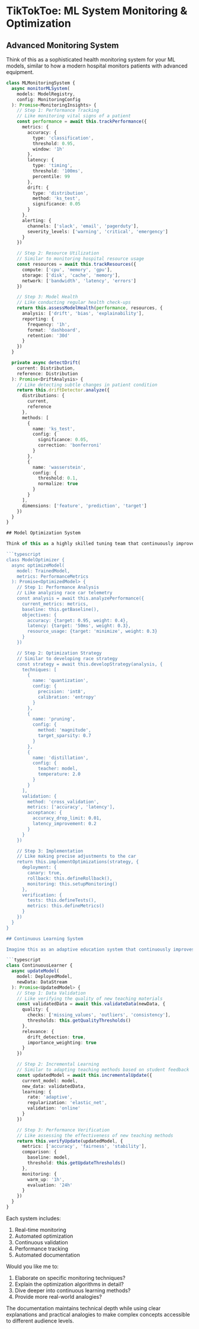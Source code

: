 # TikTokToe: ML System Monitoring & Optimization

## Advanced Monitoring System

Think of this as a sophisticated health monitoring system for your ML models, similar to how a modern hospital monitors patients with advanced equipment.

```typescript
class MLMonitoringSystem {
  async monitorMLSystem(
    models: ModelRegistry,
    config: MonitoringConfig
  ): Promise<MonitoringInsights> {
    // Step 1: Performance Tracking
    // Like monitoring vital signs of a patient
    const performance = await this.trackPerformance({
      metrics: {
        accuracy: {
          type: 'classification',
          threshold: 0.95,
          window: '1h'
        },
        latency: {
          type: 'timing',
          threshold: '100ms',
          percentile: 99
        },
        drift: {
          type: 'distribution',
          method: 'ks_test',
          significance: 0.05
        }
      },
      alerting: {
        channels: ['slack', 'email', 'pagerduty'],
        severity_levels: ['warning', 'critical', 'emergency']
      }
    })

    // Step 2: Resource Utilization
    // Similar to monitoring hospital resource usage
    const resources = await this.trackResources({
      compute: ['cpu', 'memory', 'gpu'],
      storage: ['disk', 'cache', 'memory'],
      network: ['bandwidth', 'latency', 'errors']
    })

    // Step 3: Model Health
    // Like conducting regular health check-ups
    return this.assessModelHealth(performance, resources, {
      analysis: ['drift', 'bias', 'explainability'],
      reporting: {
        frequency: '1h',
        format: 'dashboard',
        retention: '30d'
      }
    })
  }

  private async detectDrift(
    current: Distribution,
    reference: Distribution
  ): Promise<DriftAnalysis> {
    // Like detecting subtle changes in patient condition
    return this.driftDetector.analyze({
      distributions: {
        current,
        reference
      },
      methods: [
        {
          name: 'ks_test',
          config: {
            significance: 0.05,
            correction: 'bonferroni'
          }
        },
        {
          name: 'wasserstein',
          config: {
            threshold: 0.1,
            normalize: true
          }
        }
      ],
      dimensions: ['feature', 'prediction', 'target']
    })
  }
}

## Model Optimization System

Think of this as a highly skilled tuning team that continuously improves model performance, similar to how F1 engineers optimize race car performance.

```typescript
class ModelOptimizer {
  async optimizeModel(
    model: TrainedModel,
    metrics: PerformanceMetrics
  ): Promise<OptimizedModel> {
    // Step 1: Performance Analysis
    // Like analyzing race car telemetry
    const analysis = await this.analyzePerformance({
      current_metrics: metrics,
      baseline: this.getBaseline(),
      objectives: {
        accuracy: {target: 0.95, weight: 0.4},
        latency: {target: '50ms', weight: 0.3},
        resource_usage: {target: 'minimize', weight: 0.3}
      }
    })

    // Step 2: Optimization Strategy
    // Similar to developing race strategy
    const strategy = await this.developStrategy(analysis, {
      techniques: [
        {
          name: 'quantization',
          config: {
            precision: 'int8',
            calibration: 'entropy'
          }
        },
        {
          name: 'pruning',
          config: {
            method: 'magnitude',
            target_sparsity: 0.7
          }
        },
        {
          name: 'distillation',
          config: {
            teacher: model,
            temperature: 2.0
          }
        }
      ],
      validation: {
        method: 'cross_validation',
        metrics: ['accuracy', 'latency'],
        acceptance: {
          accuracy_drop_limit: 0.01,
          latency_improvement: 0.2
        }
      }
    })

    // Step 3: Implementation
    // Like making precise adjustments to the car
    return this.implementOptimizations(strategy, {
      deployment: {
        canary: true,
        rollback: this.defineRollback(),
        monitoring: this.setupMonitoring()
      },
      verification: {
        tests: this.defineTests(),
        metrics: this.defineMetrics()
      }
    })
  }
}

## Continuous Learning System

Imagine this as an adaptive education system that continuously improves based on new experiences and feedback.

```typescript
class ContinuousLearner {
  async updateModel(
    model: DeployedModel,
    newData: DataStream
  ): Promise<UpdatedModel> {
    // Step 1: Data Validation
    // Like verifying the quality of new teaching materials
    const validatedData = await this.validateData(newData, {
      quality: {
        checks: ['missing_values', 'outliers', 'consistency'],
        thresholds: this.getQualityThresholds()
      },
      relevance: {
        drift_detection: true,
        importance_weighting: true
      }
    })

    // Step 2: Incremental Learning
    // Similar to adapting teaching methods based on student feedback
    const updatedModel = await this.incrementalUpdate({
      current_model: model,
      new_data: validatedData,
      learning: {
        rate: 'adaptive',
        regularization: 'elastic_net',
        validation: 'online'
      }
    })

    // Step 3: Performance Verification
    // Like assessing the effectiveness of new teaching methods
    return this.verifyUpdate(updatedModel, {
      metrics: ['accuracy', 'fairness', 'stability'],
      comparison: {
        baseline: model,
        threshold: this.getUpdateThresholds()
      },
      monitoring: {
        warm_up: '1h',
        evaluation: '24h'
      }
    })
  }
}
```

Each system includes:
1. Real-time monitoring
2. Automated optimization
3. Continuous validation
4. Performance tracking
5. Automated documentation

Would you like me to:
1. Elaborate on specific monitoring techniques?
2. Explain the optimization algorithms in detail?
3. Dive deeper into continuous learning methods?
4. Provide more real-world analogies?

The documentation maintains technical depth while using clear explanations and practical analogies to make complex concepts accessible to different audience levels.